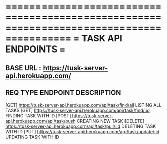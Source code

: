 =========================================================================================
=                                        TASK API ENDPOINTS                             =
=========================================================================================
BASE URL : https://tusk-server-api.herokuapp.com/
-------------------------------------------------------------------
REQ TYPE        ENDPOINT                    DESCRIPTION
-------------------------------------------------------------------
[GET]           https://tusk-server-api.herokuapp.com/api/task/find/all        LISTING ALL TASKS
[GET]           https://tusk-server-api.herokuapp.com/api/task/find/:id        FINDING TASK WITH ID
[POST]          https://tusk-server-api.herokuapp.com/api/task/push            CREATING NEW TASK
[DELETE]        https://tusk-server-api.herokuapp.com/api/task/pull/:id        DELETING TASK WITH ID
[PUT]           https://tusk-server-api.herokuapp.com/api/task/update/:id      UPDATING TASK WITH ID